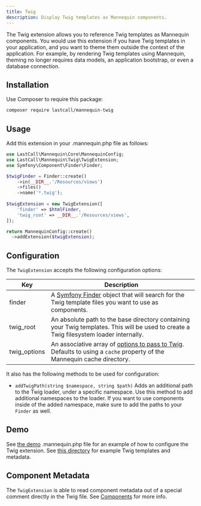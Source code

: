```yaml
---
title: Twig
description: Display Twig templates as Mannequin components.
---
```

The Twig extension allows you to reference Twig templates as Mannequin components.  You would use this extension if you have Twig templates in your application, and you want to theme them outside the context of the application.  For example, by rendering Twig templates using Mannequin, theming no longer requires data models, an application bootstrap, or even a database connection.

## Installation
Use Composer to require this package:
```bash
composer require lastcall/mannequin-twig
```

## Usage

Add this extension in your .mannequin.php file as follows:
```php
use LastCall\Mannequin\Core\MannequinConfig;
use LastCall\Mannequin\Twig\TwigExtension;
use Symfony\Component\Finder\Finder;

$twigFinder = Finder::create()
    ->in(__DIR__.'/Resources/views')
    ->files()
    ->name('*.twig');
    
$twigExtension = new TwigExtension([
    'finder' => $htmlFinder,
    'twig_root' => __DIR__.'/Resources/views',
]);

return MannequinConfig::create()
  ->addExtension($twigExtension);
```

## Configuration

The `TwigExtension` accepts the following configuration options:

| Key | Description |
| --- | ----------- |
| finder | A [Symfony Finder](https://symfony.com/doc/current/components/finder.html) object that will search for the Twig template files you want to use as components. |
| twig_root | An absolute path to the base directory containing your Twig templates.  This will be used to create a Twig filesystem loader internally. |
| twig_options | An associative array of [options to pass to Twig](https://twig.symfony.com/api/2.x/Twig_Environment.html#method___construct).  Defaults to using a `cache` property of the Mannequin cache directory. | 

It also has the following methods to be used for configuration:
* `addTwigPath(string $namespace, string $path)` Adds an additional path to the Twig loader, under a specific namespace.  Use this method to add additional namespaces to the loader.  If you want to use components inside of the added namespace, make sure to add the paths to your `Finder` as well.

## Demo

See [the demo](https://github.com/LastCallMedia/Mannequin/blob/master/demo/.mannequin.php) .mannequin.php file for an example of how to configure the Twig extension.  See [this directory](https://github.com/LastCallMedia/Mannequin/tree/master/demo/templates) for example Twig templates and metadata.

## Component Metadata

The `TwigExtension` is able to read component metadata out of a special comment directly in the Twig file.  See [Components](../docs/components.md) for more info.
